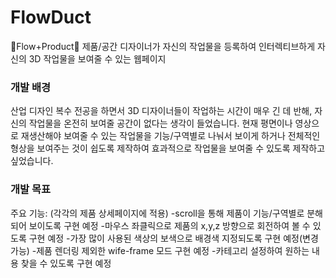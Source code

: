 # FlowDuct
🌊Flow+Product🌊
제품/공간 디자이너가 자신의 작업물을 등록하여 인터렉티브하게 자신의 3D 작업물을 보여줄 수 있는 웹페이지

### 개발 배경
산업 디자인 복수 전공을 하면서 3D 디자이너들이 작업하는 시간이 매우 긴 데 반해, 자신의 작업물을 온전히 보여줄 공간이 없다는 생각이 들었습니다. 현재 평면이나 영상으로 재생산해야 보여줄 수 있는 작업물을 기능/구역별로 나눠서 보이게 하거나 전체적인 형상을 보여주는 것이 쉽도록 제작하여 효과적으로 작업물을 보여줄 수 있도록 제작하고 싶었습니다.

### 개발 목표
주요 기능: (각각의 제품 상세페이지에 적용)
-scroll을 통해 제품이 기능/구역별로 분해되어 보이도록 구현 예정
-마우스 좌클릭으로 제품의 x,y,z 방향으로 회전하여 볼 수 있도록 구현 예정
-가장 많이 사용된 색상의 보색으로 배경색 지정되도록 구현 예정(변경 가능)
-제품 렌더링 제외한 wife-frame 모드 구현 예정
-카테고리 설정하여 원하는 내용 찾을 수 있도록 구현 예정
